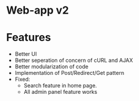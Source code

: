 # Web-app v2

# Features
- Better UI
- Better seperation of concern of cURL and AJAX
- Better modularization of code
- Implementation of Post/Redirect/Get pattern
- Fixed:
  - Search feature in home page.
  - All admin panel feature works
